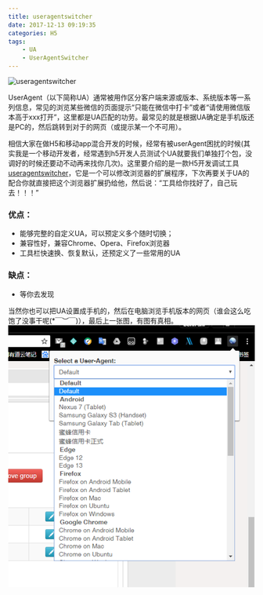 ```yaml
---
title: useragentswitcher
date: 2017-12-13 09:19:35
categories: H5
tags: 
    - UA
    - UserAgentSwitcher
---
```


![useragentswitcher](/images/header_p.png)

UserAgent（以下简称UA）通常被用作区分客户端来源或版本、系统版本等一系列信息，常见的浏览某些微信的页面提示“只能在微信中打卡”或者“请使用微信版本高于xxx打开”，这里都是UA匹配的功劳。最常见的就是根据UA确定是手机版还是PC的，然后跳转到对于的网页（或提示某一个不可用）。

相信大家在做H5和移动app混合开发的时候，经常有被userAgent困扰的时候(其实我是一个移动开发者，经常遇到h5开发人员测试个UA就要我们单独打个包，没调好的时候还要动不动再来找你几次)。这里要介绍的是一款H5开发调试工具[useragentswitcher](http://useragentswitcher.org/)，它是一个可以修改浏览器的扩展程序，下次再要关于UA的配合你就直接把这个浏览器扩展扔给他，然后说：“工具给你找好了，自己玩去！！！”

### 优点：
  - 能够完整的自定义UA，可以预定义多个随时切换；
  - 兼容性好，兼容Chrome、Opera、Firefox浏览器
  - 工具栏快速换、恢复默认，还预定义了一些常用的UA

<!-- more -->

### 缺点：
  - 等你去发现

当然你也可以把UA设置成手机的，然后在电脑浏览手机版本的网页（谁会这么吃饱了没事干呢(*￣︶￣)），最后上一张图，有图有真相。
![useragentswitcher](/images/2017/20171214144942.png)